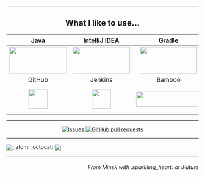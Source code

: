 


___
<h2 align="center">What I like to use...</h3>

| Java | IntelliJ IDEA | Gradle | Maven | Junit5 | Selenide | Cucumber |
|:------:|:----:|:----:|:------:|:------:|:------:|:------:|
| <img src="https://github.com/Vasili888-QA/Vasili888-QA/blob/master/images/java.png" width="150" height="70"> | <img src="https://github.com/Vasili888-QA/Vasili888-QA/blob/master/images/IntelliJ-IDEA.png" width="150" height="70"> | <img src="https://github.com/Vasili888-QA/Vasili888-QA/blob/master/images/Gradle.png" width="150" height="70"> | <img src="https://github.com/Vasili888-QA/Vasili888-QA/blob/master/images/maven.png" width="150" height="70"> | <img src="https://github.com/Vasili888-QA/Vasili888-QA/blob/master/images/junit.png" width="150" height="70"> | <img src="https://github.com/Vasili888-QA/Vasili888-QA/blob/master/images/Selenide.jfif" width="150" height="70"> | <img src="https://github.com/Vasili888-QA/Vasili888-QA/blob/master/images/cucumber.jpg" width="150" height="70"> |
| GitHub | Jenkins | Bamboo | Selenoid | Allure Report | Allure TestOps | Jira |
| <img src="https://github.com/Vasili888-QA/Vasili888-QA/blob/master/images/logo/Github.png" width="50" height="50"> | <img src="https://github.com/Vasili888-QA/Vasili888-QA/blob/master/images/logo/Jenkins.png" width="50" height="50"> | <img src="https://github.com/Vasili888-QA/Vasili888-QA/blob/master/images/bamboo.png" width="170" height="40"> | <img src="https://github.com/Vasili888-QA/Vasili888-QA/blob/master/images/logo/Selenoid.png" width="70" height="70"> | <img src="https://github.com/Vasili888-QA/Vasili888-QA/blob/master/images/logo/Allure_Report.png" width="70" height="70"> | <img src="https://github.com/Vasili888-QA/Vasili888-QA/blob/master/images/logo/AllureTestOps.png" width="70" height="70"> | <img src="https://github.com/Vasili888-QA/Vasili888-QA/blob/master/images/logo/Jira.png" width="70" height="70"> |


---

</p>
  <p align="center">
    <a href="https://github.com/Vasili888-QA/Vasili888-QA/issues">
      <img alt="Issues" src="https://img.shields.io/github/issues/Vasili888-QA/Vasili888-QA?color=e7f90f" />
    </a>
    <a href="https://github.com/Vasili888-QA/Vasili888-QA/pulls">
      <img alt="GitHub pull requests" src="https://img.shields.io/github/issues-pr/Vasili888-QA/Vasili888-QA?color=1eed1e" />
    </a>
  </p>

---

<a href="https://github.com/Vasili888-QA/github-readme-stats">
  <img align="center" src="https://github-readme-stats.vercel.app/api/?username=Vasili888-QA&theme=buefy&bg_color=30,abf596,f7f685&title_color=040ec5&text_color=040ec5" />
</a>:atom: :octocat:
<a href="https://github-readme-stats.vercel.app/api/top-langs?username=Vasili888-QA&theme=vue&show_icons=true&locale=en&layout=normal">
  <img align="center" src="https://github-readme-stats.vercel.app/api/top-langs?username=Vasili888-QA&theme=vue&show_icons=true&locale=en&layout=normal&bg_color=30,f7f685,abf596&title_color=040ec5&text_color=040ec5" />
</a>

___
<h6 align="right">From Minsk with :sparkling_heart:  at iFuture</h6>
